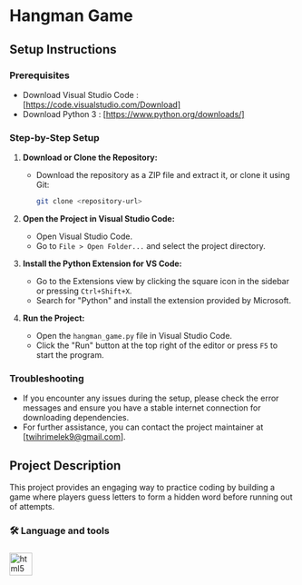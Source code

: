 # Hangman Game

## Setup Instructions

### Prerequisites
- Download Visual Studio Code : [https://code.visualstudio.com/Download]
- Download Python 3 : [https://www.python.org/downloads/]

### Step-by-Step Setup

1. **Download or Clone the Repository:**
   - Download the repository as a ZIP file and extract it, or clone it using Git:
     ```sh
     git clone <repository-url>
     ```

2. **Open the Project in Visual Studio Code:**
   - Open Visual Studio Code.
   - Go to `File > Open Folder...` and select the project directory.

3. **Install the Python Extension for VS Code:**
   - Go to the Extensions view by clicking the square icon in the sidebar or pressing `Ctrl+Shift+X`.
   - Search for "Python" and install the extension provided by Microsoft.

4. **Run the Project:**
   - Open the `hangman_game.py` file in Visual Studio Code.
   - Click the "Run" button at the top right of the editor or press `F5` to start the program.

### Troubleshooting
- If you encounter any issues during the setup, please check the error messages and ensure you have a stable internet connection for downloading dependencies.
- For further assistance, you can contact the project maintainer at [twihrimelek9@gmail.com].

## Project Description

This project provides an engaging way to practice coding by building a game where players guess letters to form a hidden word before running out of attempts.

###

<h3 align="left">🛠 Language and tools</h3>

###

<div align="left">
  <img src="https://cdn.jsdelivr.net/gh/devicons/devicon/icons/python/python-original.svg" height="40" alt="html5 logo"  />
  <img width="12" />
</div>

###
